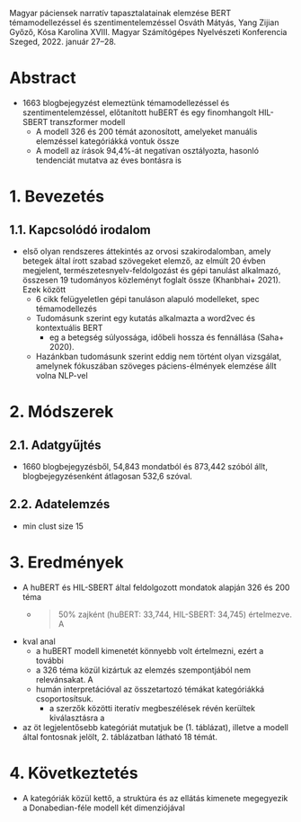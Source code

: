 Magyar páciensek narratív tapasztalatainak elemzése
  BERT témamodellezéssel és szentimentelemzéssel
Osváth Mátyás, Yang Zijian Győző, Kósa Karolina
XVIII. Magyar Számítógépes Nyelvészeti Konferencia Szeged, 2022. január 27–28.

# Abstract

* 1663 blogbejegyzést elemeztünk témamodellezéssel és szentimentelemzéssel,
  előtanított huBERT és egy finomhangolt HIL-SBERT transzformer modell
  * A modell 326 és 200 témát azonosított, amelyeket
    manuális elemzéssel kategóriákká vontuk össze
  * A modell az írások 94,4%-át negatívan osztályozta,
    hasonló tendenciát mutatva az éves bontásra is

# 1. Bevezetés

## 1.1. Kapcsolódó irodalom

* első olyan rendszeres áttekintés az orvosi szakirodalomban, amely betegek
  által írott szabad szövegeket elemző, az elmúlt 20 évben megjelent,
  természetesnyelv-feldolgozást és gépi tanulást alkalmazó, összesen 19
  tudományos közleményt foglalt össze (Khanbhai+ 2021). Ezek között
  * 6 cikk felügyeletlen gépi tanuláson alapuló modelleket, spec témamodellezés
  * Tudomásunk szerint egy kutatás alkalmazta a word2vec és kontextuális BERT
    * eg a betegség súlyossága, időbeli hossza és fennállása (Saha+ 2020).
  * Hazánkban tudomásunk szerint eddig nem történt olyan vizsgálat, amelynek
    fókuszában szöveges páciens-élmények elemzése állt volna NLP-vel

# 2. Módszerek

## 2.1. Adatgyűjtés

* 1660 blogbejegyzésből, 54,843 mondatból és 873,442 szóból állt,
  blogbejegyzésenként átlagosan 532,6 szóval.

## 2.2. Adatelemzés

* min clust size 15

# 3. Eredmények

* A huBERT és HIL-SBERT által feldolgozott mondatok alapján 326 és 200 téma
  * >50% zajként (huBERT: 33,744, HIL-SBERT: 34,745) értelmezve. A
* kval anal
  * a huBERT modell kimenetét könnyebb volt értelmezni, ezért a további
  * a 326 téma közül kizártuk az elemzés szempontjából nem relevánsakat. A
  * humán interpretációval az összetartozó témákat kategóriákká csoportosítsuk.
    * a szerzők közötti iteratív megbeszélések révén kerültek kiválasztásra a
* az öt legjelentősebb kategóriát mutatjuk be (1. táblázat), illetve a modell
  által fontosnak jelölt, 2. táblázatban látható 18 témát.

# 4. Következtetés

* A kategóriák közül kettő, a struktúra és az ellátás kimenete megegyezik a
  Donabedian-féle modell két dimenziójával
